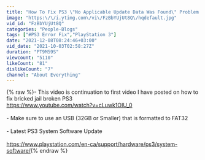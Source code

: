 ```yaml
---
title: "How To Fix PS3 \"No Applicable Update Data Was Found\" Problem (Part 2 To Error Code 8002F34)"
image: "https:\/\/i.ytimg.com\/vi\/FzBbYUjUt8Q\/hqdefault.jpg"
vid_id: "FzBbYUjUt8Q"
categories: "People-Blogs"
tags: ["#PS3 Error Fix","PlayStation 3"]
date: "2021-12-08T08:24:46+03:00"
vid_date: "2021-10-03T02:58:27Z"
duration: "PT9M59S"
viewcount: "5110"
likeCount: "81"
dislikeCount: "7"
channel: "About Everything"
---
```

{% raw %}- This video is continuation to first video I have posted on how to fix bricked jail broken PS3<br /><a rel="nofollow" target="blank" href="https://www.youtube.com/watch?v=cLuwk1OIU_0">https://www.youtube.com/watch?v=cLuwk1OIU_0</a><br /><br />- Make sure to use an USB (32GB or Smaller) that is formatted to FAT32<br /><br />- Latest PS3 System Software Update<br /><br /><a rel="nofollow" target="blank" href="https://www.playstation.com/en-ca/support/hardware/ps3/system-software/">https://www.playstation.com/en-ca/support/hardware/ps3/system-software/</a>{% endraw %}
